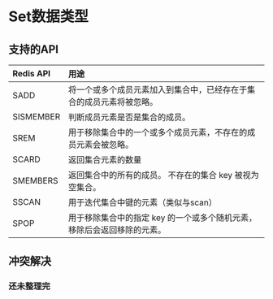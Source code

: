 # Set数据类型
    
## 支持的API

| Redis API |  用途                                                         |
| :-------- | :----------------------------------------------------------- |
| SADD                       | 将一个或多个成员元素加入到集合中，已经存在于集合的成员元素将被忽略。 |
| SISMEMBER                  | 判断成员元素是否是集合的成员。                               |
| SREM                      | 用于移除集合中的一个或多个成员元素，不存在的成员元素会被忽略。 |
| SCARD                     | 返回集合元素的数量                                           |
| SMEMBERS                   | 返回集合中的所有的成员。 不存在的集合 key 被视为空集合。     |
| SSCAN                      | 用于迭代集合中键的元素（类似与scan）                         |
| SPOP                      | 用于移除集合中的指定 key 的一个或多个随机元素，移除后会返回移除的元素。 |



## 冲突解决

### 还未整理完
